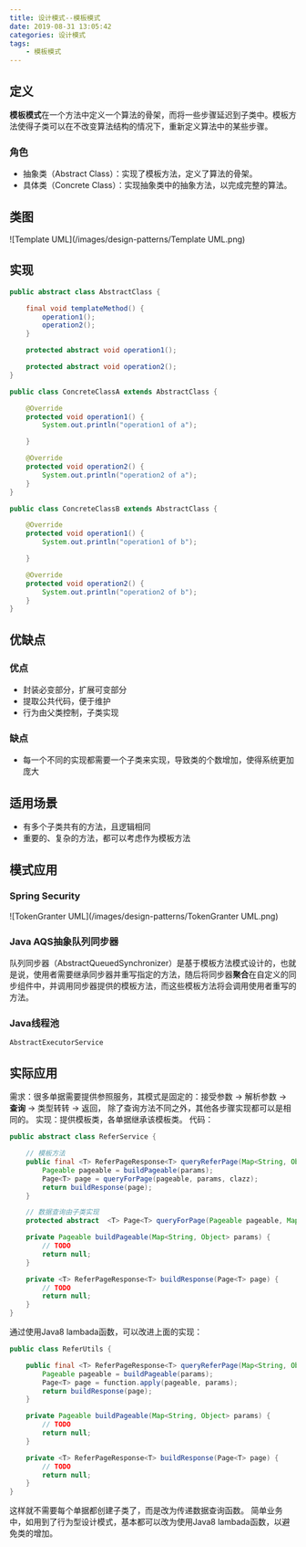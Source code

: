 ```yaml
---
title: 设计模式--模板模式
date: 2019-08-31 13:05:42
categories: 设计模式
tags:
	- 模板模式
---
```

## 定义
**模板模式**在一个方法中定义一个算法的骨架，而将一些步骤延迟到子类中。模板方法使得子类可以在不改变算法结构的情况下，重新定义算法中的某些步骤。

### 角色
* 抽象类（Abstract Class）：实现了模板方法，定义了算法的骨架。
* 具体类（Concrete Class）：实现抽象类中的抽象方法，以完成完整的算法。

## 类图
![Template UML](/images/design-patterns/Template UML.png)

## 实现
```java
public abstract class AbstractClass {

    final void templateMethod() {
        operation1();
        operation2();
    }

    protected abstract void operation1();

    protected abstract void operation2();
}

public class ConcreteClassA extends AbstractClass {

    @Override
    protected void operation1() {
        System.out.println("operation1 of a");

    }

    @Override
    protected void operation2() {
        System.out.println("operation2 of a");
    }
}

public class ConcreteClassB extends AbstractClass {

    @Override
    protected void operation1() {
        System.out.println("operation1 of b");

    }

    @Override
    protected void operation2() {
        System.out.println("operation2 of b");
    }
}
```

## 优缺点
### 优点
* 封装必变部分，扩展可变部分
* 提取公共代码，便于维护
* 行为由父类控制，子类实现

### 缺点
* 每一个不同的实现都需要一个子类来实现，导致类的个数增加，使得系统更加庞大

## 适用场景
* 有多个子类共有的方法，且逻辑相同
* 重要的、复杂的方法，都可以考虑作为模板方法

## 模式应用
### Spring Security
![TokenGranter UML](/images/design-patterns/TokenGranter UML.png)

### Java AQS抽象队列同步器
队列同步器（AbstractQueuedSynchronizer）是基于模板方法模式设计的，也就是说，使用者需要继承同步器并重写指定的方法，随后将同步器**聚合**在自定义的同步组件中，并调用同步器提供的模板方法，而这些模板方法将会调用使用者重写的方法。


### Java线程池
`AbstractExecutorService`

## 实际应用
需求：很多单据需要提供参照服务，其模式是固定的：接受参数 -> 解析参数 -> **查询** -> 类型转转 -> 返回，
除了查询方法不同之外，其他各步骤实现都可以是相同的。
实现：提供模板类，各单据继承该模板类。
代码：
```java
public abstract class ReferService {

    // 模板方法
    public final <T> ReferPageResponse<T> queryReferPage(Map<String, Object> params, T clazz) {
        Pageable pageable = buildPageable(params);
        Page<T> page = queryForPage(pageable, params, clazz);
        return buildResponse(page);
    }

    // 数据查询由子类实现 
    protected abstract  <T> Page<T> queryForPage(Pageable pageable, Map<String, Object> params, T clazz);

    private Pageable buildPageable(Map<String, Object> params) {
        // TODO
        return null;
    }

    private <T> ReferPageResponse<T> buildResponse(Page<T> page) {
        // TODO
        return null;
    }
}
```
通过使用Java8 lambada函数，可以改进上面的实现：
```java
public class ReferUtils {

    public final <T> ReferPageResponse<T> queryReferPage(Map<String, Object> params, BiFunction<Pageable, Map, Page<T>> function) {
        Pageable pageable = buildPageable(params);
        Page<T> page = function.apply(pageable, params);
        return buildResponse(page);
    }

    private Pageable buildPageable(Map<String, Object> params) {
        // TODO
        return null;
    }

    private <T> ReferPageResponse<T> buildResponse(Page<T> page) {
        // TODO
        return null;
    }
}
```
这样就不需要每个单据都创建子类了，而是改为传递数据查询函数。
简单业务中，如用到了行为型设计模式，基本都可以改为使用Java8 lambada函数，以避免类的增加。
